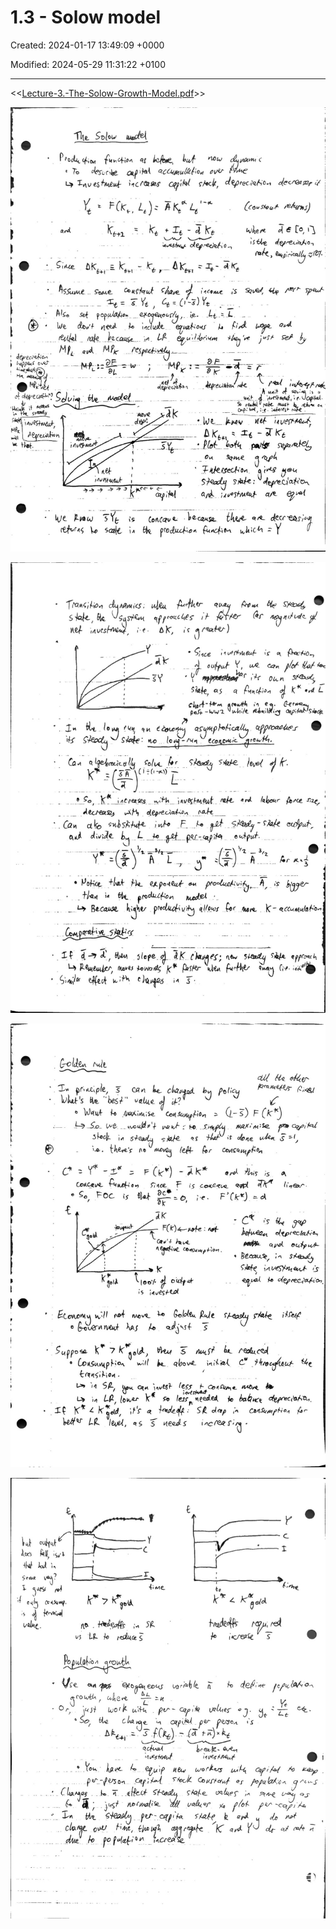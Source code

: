 # 1.3 - Solow model

Created: 2024-01-17 13:49:09 +0000

Modified: 2024-05-29 11:31:22 +0100

---

<<[Lecture-3.-The-Solow-Growth-Model.pdf](../../media/Lecture-3.-The-Solow-Growth-Model.pdf)>>



![](../../media/Year-1-Macro-1.3---Solow-model-image1.jpeg)



![](../../media/Year-1-Macro-1.3---Solow-model-image2.jpeg)



![](../../media/Year-1-Macro-1.3---Solow-model-image3.jpeg)



![](../../media/Year-1-Macro-1.3---Solow-model-image4.jpeg)






